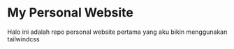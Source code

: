 # My Personal Website

Halo ini adalah repo personal website pertama yang aku bikin menggunakan tailwindcss
